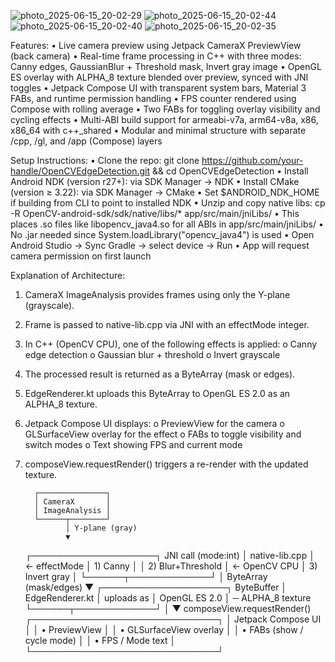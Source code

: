 ![photo_2025-06-15_20-02-29](https://github.com/user-attachments/assets/5c7f2a7c-96ee-4144-93d3-f7b2cd35843f)
![photo_2025-06-15_20-02-44](https://github.com/user-attachments/assets/045e7667-3383-43b9-a853-085adb9bc8b6)
![photo_2025-06-15_20-02-40](https://github.com/user-attachments/assets/13d1aaee-0231-40d2-8491-de2d8c6a8a93)
![photo_2025-06-15_20-02-35](https://github.com/user-attachments/assets/8d4b91bd-1740-427f-9300-069c8a9f93cc)


Features:
• Live camera preview using Jetpack CameraX PreviewView (back camera)
• Real-time frame processing in C++ with three modes: Canny edges, GaussianBlur + Threshold mask, Invert gray image
• OpenGL ES overlay with ALPHA_8 texture blended over preview, synced with JNI toggles
• Jetpack Compose UI with transparent system bars, Material 3 FABs, and runtime permission handling
• FPS counter rendered using Compose with rolling average
• Two FABs for toggling overlay visibility and cycling effects
• Multi-ABI build support for armeabi-v7a, arm64-v8a, x86, x86_64 with c++_shared
• Modular and minimal structure with separate /cpp, /gl, and /app (Compose) layers

Setup Instructions:
• Clone the repo: git clone https://github.com/your-handle/OpenCVEdgeDetection.git && cd OpenCVEdgeDetection
• Install Android NDK (version r27+): via SDK Manager → NDK
• Install CMake (version ≥ 3.22): via SDK Manager → CMake
• Set $ANDROID_NDK_HOME if building from CLI to point to installed NDK
• Unzip and copy native libs: cp -R OpenCV-android-sdk/sdk/native/libs/* app/src/main/jniLibs/
• This places .so files like libopencv_java4.so for all ABIs in app/src/main/jniLibs/
• No .jar needed since System.loadLibrary("opencv_java4") is used
• Open Android Studio → Sync Gradle → select device → Run
• App will request camera permission on first launch

Explanation of Architecture:
1. CameraX ImageAnalysis provides frames using only the Y-plane (grayscale).
2. Frame is passed to native-lib.cpp via JNI with an effectMode integer.
3. In C++ (OpenCV CPU), one of the following effects is applied:
   o Canny edge detection
   o Gaussian blur + threshold
   o Invert grayscale
4. The processed result is returned as a ByteArray (mask or edges).
5. EdgeRenderer.kt uploads this ByteArray to OpenGL ES 2.0 as an ALPHA_8 texture.
6. Jetpack Compose UI displays:
   o PreviewView for the camera
   o GLSurfaceView overlay for the effect
   o FABs to toggle visibility and switch modes
   o Text showing FPS and current mode
7. composeView.requestRender() triggers a re-render with the updated texture.



         ┌───────────────┐
         │ CameraX       │
         │ ImageAnalysis │
         └──────┬────────┘
                │ Y-plane (gray)
                ▼
      ┌────────────────────┐  JNI call (mode:int)
      │ native-lib.cpp     │  ← effectMode
      │ 1) Canny           │
      │ 2) Blur+Threshold  │  ← OpenCV CPU
      │ 3) Invert gray     │
      └──────┬─────────────┘
             │ ByteArray (mask/edges)
             ▼
      ┌────────────────────┐   ByteBuffer
      │ EdgeRenderer.kt    │   uploads as
      │   OpenGL ES 2.0    │ ─ ALPHA_8 texture
      └──────┬─────────────┘
             │
             ▼  composeView.requestRender()
      ┌──────────────────────────────┐
      │ Jetpack Compose UI           │
      │ • PreviewView                │
      │ • GLSurfaceView overlay      │
      │ • FABs  (show / cycle mode)  │
      │ • FPS / Mode text            │
      └──────────────────────────────┘
